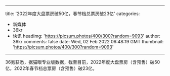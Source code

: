 
---
title: '2022年度大盘票房破50亿，春节档总票房破23亿'
categories: 
 - 新媒体
 - 36kr
 - 快讯
headimg: 'https://picsum.photos/400/300?random=9093'
author: 36kr
comments: false
date: Wed, 02 Feb 2022 06:48:19 GMT
thumbnail: 'https://picsum.photos/400/300?random=9093'
---

<div>   
36氪获悉，据猫眼专业版数据，截至目前，2022年度大盘票房（含预售）破50亿，2022年春节档总票房（含预售）破23亿。  
</div>
            
